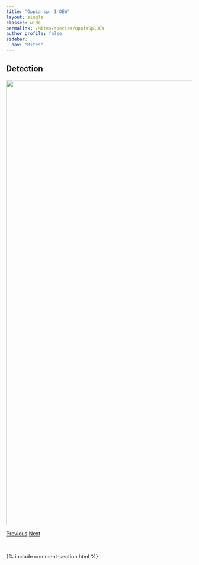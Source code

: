 ```yaml
---
title: "Oppia sp. 1 DEW"
layout: single
classes: wide
permalink: /Mites/species/OppiaSp1DEW
author_profile: false
sidebar:
  nav: "Mites"
---
```


<h2>Detection</h2>

<a href="https://drive.google.com/uc?export=view&id=1JZJcDSgl3gyK5JgEGCOwUNBrgAHT18UT">
<img src="https://drive.google.com/uc?export=view&id=1JZJcDSgl3gyK5JgEGCOwUNBrgAHT18UT" height = "1200" width = "800">
</a>


<a href="/DevelopmentWebsite/Mites/species/NothrusSpBDEW" class="pagination--pager" title="Nothrus sp. B DEW">Previous</a> <a href="/DevelopmentWebsite/Mites/species/OppiaSp2LML" class="pagination--pager" title="Oppia sp. 2 LML">Next</a>

<p>&nbsp;</p>

{% include comment-section.html %}
